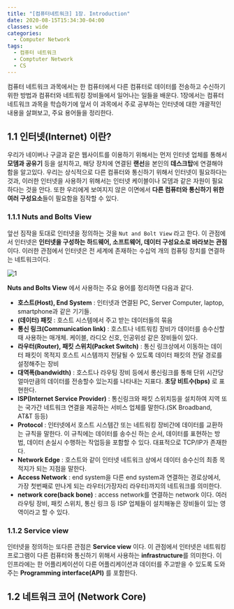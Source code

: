 ```yaml
---
title: "[컴퓨터네트워크] 1장. Introduction"
date: 2020-08-15T15:34:30-04:00
classes: wide
categories:
  - Computer Network
tags:
  - 컴퓨터 네트워크
  - Comptuter Network
  - CS
---
```


컴퓨터 네트워크 과목에서는 한 컴퓨터에서 다른 컴퓨터로 데이터를 전송하고 수신하기 위한 방법과 컴퓨터와 네트워킹 장비들에서 일어나는 일들을 배운다. 1장에서는 컴퓨터 네트워크 과목을 학습하기에 앞서 이 과목에서 주로 공부하는 인터넷에 대한 개괄적인 내용을 살펴보고, 주요 용어들을 정리한다.

## 1.1 인터넷(Internet) 이란?

우리가 네이버나 구글과 같은 웹사이트를 이용하기 위해서는 먼저 인터넷 업체를 통해서 **모뎀과 공유기** 등을 설치하고, 해당 장치에 연결된 **랜선**을 본인의 **데스크탑**에 연결해야 함을 알고있다. 우리는 상식적으로 다른 컴퓨터와 통신하기 위해서 인터넷이 필요하다는 것과, 이러한 인터넷을 사용하기 위해서는 인터넷 케이블이나 모뎀과 같은 자원이 필요하다는 것을 안다. 또한 우리에게 보여지지 않은 이면에서 **다른 컴퓨터와 통신하기 위한 여러 구성요소**들이 필요함을 짐작할 수 있다.

### 1.1.1 Nuts and Bolts View

앞선 짐작을 토대로 인터넷을 정의하는 것을 `Nut and Bolt View` 라고 한다. 이 관점에서 인터넷은 **인터넷을 구성하는 하드웨어, 소프트웨어, 데이터 구성요소로 바라보는 관점**이다. 이러한 관점에서 인터넷은 전 세계에 존재하는 수십억 개의 컴퓨팅 장치를 연결하는 네트워크이다.

![1](https://user-images.githubusercontent.com/31771548/90309031-98472100-df1f-11ea-80a4-ea440789cf15.png)

**Nuts and Bolts View** 에서 사용하는 주요 용어를 정리하면 다음과 같다.

- **호스트(Host), End System** : 인터넷과 연결된 PC, Server Computer, laptop, smartphone과 같은 기기들.
- **(데이터) 패킷** : 호스트 시스템에서 주고 받는 데이터들의 묶음
- **통신 링크(Communication link)** : 호스트나 네트워킹 장비가 데이터를 송수신할 때 사용하는 매개체. 케이블, 라디오 신호, 인공위성 같은 장비들이 있다.
- **라우터(Router), 패킷 스위치(Packet Switch)** : 통신 링크상에서 이동하는 데이터 패킷이 목적지 호스트 시스템까지 전달될 수 있도록 데이터 패킷의 전달 경로를 설정해주는 장비
- **대역폭(bandwidth)** : 호스트나 라우팅 장비 등에서 롱신링크를 통해 단위 시간당 얼마만큼의 데이터를 전송할수 있는지를 나타내는 지표다. **초당 비트수(bps)** 로 표현한다.
- **ISP(Internet Service Provider)** : 통신링크와 패킷 스위치등을 설치하여 지역 또는 국가간 네트워크 연결을 제공하는 서비스 업체를 말한다.(SK Broadband, AT&T 등등)
- **Protocol** : 인터넷에서 호스트 시스템간 또는 네트워킹 장비간에 데이터를 교환하는 규칙을 말한다. 이 규칙에는 데이터를 송수신 하는 순서, 데이터를 표현하는 방법, 데이터 손실시 수행하는 작업등을 포함할 수 있다. 대표적으로 TCP/IP가 존재한다.
- **Network Edge** : 호스트와 같이 인터넷 네트워크 상에서 데이터 송수신의 최종 목적지가 되는 지점을 말한다.
- **Access Network** : end system을 다른 end system과 연결하는 경로상에서, 가장 첫번째로 만나게 되는 라우터(가장자리 라우터)까지의 네트워크를 의미한다.
- **network core(back bone)** : access network를 연결하는 network 이다. 여러 라우팅 장비, 패킷 스위치, 통신 링크 등 ISP 업체들이 설치해놓은 장비들이 있는 영역이라고 할 수 있다.

### 1.1.2 Service view

인터넷을 정의하는 또다른 관점은 **Service view** 이다. 이 관점에서 인터넷은 네트워킹 프로그램이 다른 컴퓨터와 통신하기 위해서 사용하는 **infrastructure**를 의미한다. 이 인프라에는 한 어플리케이션이 다른 어플리케이션과 데이터를 주고받을 수 있도록 도와주는 **Programming interface(API)** 를 포함한다.

## 1.2 네트워크 코어 (Network Core)


